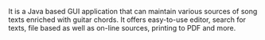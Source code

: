 It is a Java based GUI application that can maintain various sources of song texts enriched with guitar chords. It offers easy-to-use editor, search for texts, file based as well as on-line sources, printing to PDF and more.
